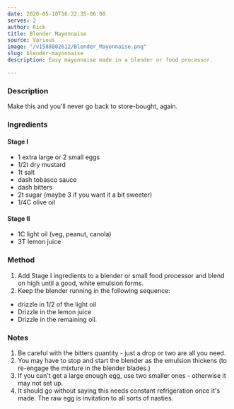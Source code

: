 ```yaml
---
date: 2020-05-10T16:22:35-06:00
serves: 2
author: Rick
title: Blender Mayonnaise
source: Various
image: "/v1588802612/Blender_Mayonnaise.png"
slug: blender-mayonnaise
description: Easy mayonnaise made in a blender or food processor.

---
```

### Description

Make this and you'll never go back to store-bought, again.

### Ingredients

#### Stage I

* 1 extra large or 2 small eggs
* 1/2t dry mustard
* 1t salt
* dash tobasco sauce
* dash bitters
* 2t sugar (maybe 3 if you want it a bit sweeter)
* 1/4C olive oil

#### Stage II

* 1C light oil (veg, peanut, canola)
* 3T lemon juice

### Method

1. Add Stage I ingredients to a blender or small food processor and blend on high until a good, white emulsion forms.
1. Keep the blender running in the following sequence:
  * drizzle in 1/2 of the light oil
  * Drizzle in the lemon juice
  * Drizzle in the remaining oil.

### Notes

1. Be careful with the bitters quantity - just a drop or two are all you need.
1. You may have to stop and start the blender as the emulsion thickens (to re-engage the mixture in the blender blades.)
1. If you can't get a large enough egg, use two smaller ones - otherwise it may not set up.
1. It should go without saying this needs constant refrigeration once it's made.  The raw egg is invitation to all sorts of nasties.